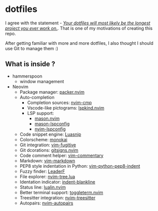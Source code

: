 # dotfiles
I agree with the statement - [*Your dotfiles will most likely be the longest project you ever work on.*](https://www.anishathalye.com/2014/08/03/managing-your-dotfiles/). That is one of my motivations of creating this repo.

After getting familiar with more and more dotfiles, I also thought I should use Git to manage them :)

## What is inside ?

- hammerspoon
    - window management
- Neovim
    - Package manager: [packer.nvim](https://github.com/wbthomason/packer.nvim)
    - Auto-completion 
        - Completion sources: [nvim-cmp](https://github.com/hrsh7th/nvim-cmp)
        - Vscode-like pictograms: [lspkind.nvim](https://github.com/onsails/lspkind.nvim)
        - LSP support:
            - [mason.nvim](https://github.com/williamboman/mason.nvim)
            - [mason-lspconfig](https://github.com/williamboman/mason-lspconfig.nvim)
            - [nvim-lspconfig](https://github.com/neovim/nvim-lspconfig)
    - Code snippet engine: [Luasnip](https://github.com/L3MON4D3/LuaSnip)
    - Colorscheme: [monokai](https://github.com/tanvirtin/monokai.nvim)
    - Git integration: [vim-fugitive](https://github.com/tpope/vim-fugitive)
    - Git dcorations: [gitsigns.nvim](https://github.com/lewis6991/gitsigns.nvim)
    - Code comment helper: [vim-commentary](https://github.com/tpope/vim-commentary)
    - Markdown: [vim-markdown](https://github.com/preservim/vim-markdown)
    - PEP8 style indentation in Python: [vim-python-pep8-indent](https://github.com/Vimjas/vim-python-pep8-indent)
    - Fuzzy finder: [LeaderF](https://github.com/Yggdroot/LeaderF)
    - File explorer: [nvim-tree.lua](https://github.com/nvim-tree/nvim-tree.lua)
    - Identation indicator: [indent-blankline](https://github.com/lukas-reineke/indent-blankline.nvim)
    - Status line: [lualin.nvim](https://github.com/nvim-lualine/lualine.nvim)
    - Better terminal support: [toggleterm.nvim](https://github.com/akinsho/toggleterm.nvim)
    - Treesitter integration: [nvim-treesitter](https://github.com/nvim-treesitter/nvim-treesitter)
    - Autopairs: [nvim-autopairs](https://github.com/windwp/nvim-autopairs)
